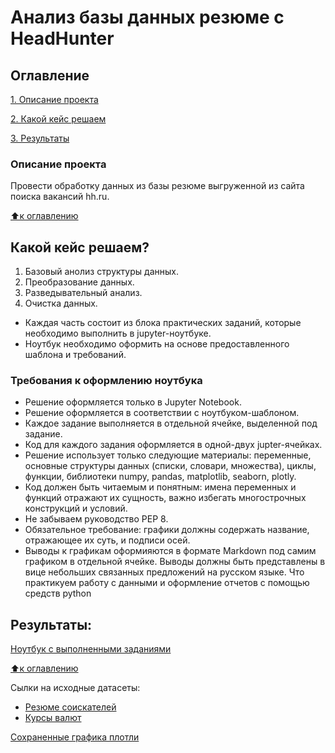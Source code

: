 # Анализ базы данных резюме с HeadHunter

## Оглавление

[1. Описание проекта](https://github.com/Anatoliy13111984/Project_1_/tree/main#Описание-проекта)

[2. Какой кейс решаем](https://github.com/Anatoliy13111984/Project_1_/tree/main#Какой-кейс-решаем)

[3. Результаты](https://github.com/Anatoliy13111984/Project_1_/tree/main#Результаты)



### Описание проектa

Провести обработку данных из базы резюме выгруженной из сайта поиска вакансий hh.ru.


[⬆️к оглавлению]()

## Какой кейс решаем?

1. Базовый анолиз структуры данных.
2. Преобразование данных.
3. Разведывательный анализ.
4. Очистка данных.

* Каждая часть состоит из блока практических заданий, которые необходимо выполнить в jupyter-ноутбуке.
* Ноутбук необходимо оформить на основе предоставленного шаблона и требований.

### Требования к оформлению  ноутбука

* Решение оформляется только в Jupyter Notebook.
* Решение оформляется в соответствии с ноутбуком-шаблоном.
* Каждое задание выполняется в отдельной ячейке, выделенной под задание.
* Код для каждого задания оформляется в одной-двух jupter-ячейках.
* Решение использует только следующие материалы: переменные, основные структуры данных (списки, словари, множества), циклы, функции, библиотеки numpy, pandas, matplotlib, seaborn, plotly.
* Код должен быть читаемым и понятным: имена переменных и функций отражают их сущность, важно избегать многострочных конструкций и условий.
* Не забываем руководство РЕР 8.
* Обязательное требование: графики должны содержать название, отражающее их суть, и подписи осей.
* Выводы к графикам оформияются в формате Markdown под самим графиком в отдельной ячейке. Выводы должны быть представлены в вице небольших связанных предложений на русском языке. Что практикуем работу с данными и оформление отчетов с помощью средств руthon

## Результаты:

[Ноутбук с выполненными заданиями](https://github.com/Anatoliy13111984/Project_1_/blob/main/imeged/Project-1.%20%D0%9D%D0%BE%D1%83%D1%82%D0%B1%D1%83%D0%BA-%D1%88%D0%B0%D0%B1%D0%BB%D0%BE%D0%BD%20(1).ipynb)


[⬆️к оглавлению]()

Сылки на исходные датасеты:

* [Резюме соискателей](https://drive.google.com/file/d/1Kb78mAWYKcYlellTGhIjPI-bCcKbGuTn/view?usp=sharing)
* [Курсы валют](https://drive.google.com/file/d/1Iw6XuWsCVH_SbD0uVqTuTEBnllaq9MVn/view?usp=share_link)



[Сохраненные графика плотли](https://github.com/Anatoliy13111984/Project_1_/tree/main/imeged/images)

